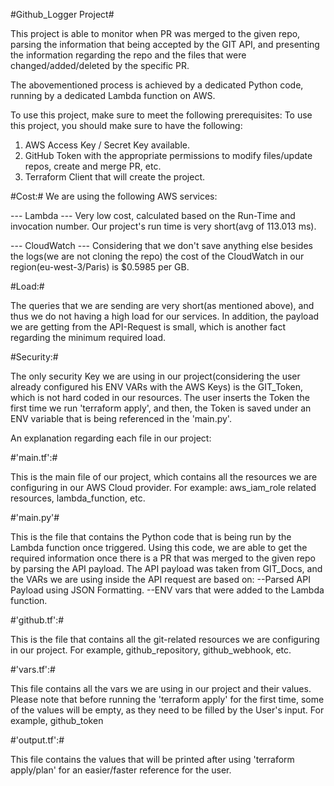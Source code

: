 #Github_Logger Project#

This project is able to monitor when PR was merged to the given repo, parsing the information
that being accepted by the GIT API, and presenting the information regarding the repo and the 
files that were changed/added/deleted by the specific PR.

The abovementioned process is achieved by a dedicated Python code, running by a dedicated Lambda function
on AWS.

To use this project, make sure to meet the following prerequisites:
To use this project, you should make sure to have the following:

1. AWS Access Key / Secret Key available.
2. GitHub Token with the appropriate permissions to modify files/update repos, create and merge PR, etc.
3. Terraform Client that will create the project.


#Cost:#
We are using the following AWS services:

--- Lambda ---  Very low cost, calculated based on the Run-Time and invocation number.
Our project's run time is very short(avg of 113.013 ms).

--- CloudWatch --- Considering that we don't save anything else besides the logs(we are not cloning the repo) 
the cost of the CloudWatch in our region(eu-west-3/Paris) is $0.5985 per GB.

#Load:#

The queries that we are sending are very short(as mentioned above), and thus we do not having a high load
for our services.
In addition, the payload we are getting from the API-Request is small, which is another fact regarding
the minimum required load.

#Security:#

The only security Key we are using in our project(considering the user already configured his ENV VARs with the AWS Keys)
is the GIT_Token, which is not hard coded in our resources.
The user inserts the Token the first time we run 'terraform apply', and then, the Token is saved
under an ENV variable that is being referenced in the 'main.py'.

An explanation regarding each file in our project:

#'main.tf':#

This is the main file of our project, which contains all the resources we are configuring in our AWS Cloud provider.
For example: aws_iam_role related resources, lambda_function, etc.

#'main.py'#

This is the file that contains the Python code that is being run by the Lambda function once triggered.
Using this code, we are able to get the required information once there is a PR that was merged
to the given repo by parsing the API payload.
The API payload was taken from GIT_Docs, and the VARs we are using inside the API request are based on:
--Parsed API Payload using JSON Formatting.
--ENV vars that were added to the Lambda function.

#'github.tf':#

This is the file that contains all the git-related resources we are configuring in our project.
For example, github_repository, github_webhook, etc.

#'vars.tf':#

This file contains all the vars we are using in our project and their values.
Please note that before running the 'terraform apply' for the first time, some of the values 
will be empty, as they need to be filled by the User's input.
For example, github_token

#'output.tf':#

This file contains the values that will be printed after using 'terraform apply/plan' for an easier/faster reference 
for the user.
